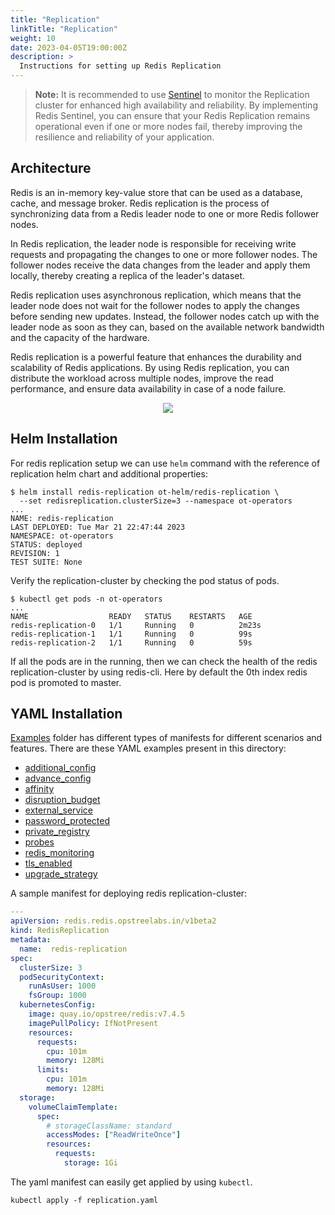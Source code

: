 ```yaml
---
title: "Replication"
linkTitle: "Replication"
weight: 10
date: 2023-04-05T19:00:00Z
description: >
  Instructions for setting up Redis Replication
---
```


> **Note:** It is recommended to use [Sentinel](../Sentinel) to monitor the Replication cluster for enhanced high availability and reliability. By implementing Redis Sentinel, you can ensure that your Redis Replication remains operational even if one or more nodes fail, thereby improving the resilience and reliability of your application.

## Architecture

Redis is an in-memory key-value store that can be used as a database, cache, and message broker. Redis replication is the process of synchronizing data from a Redis leader node to one or more Redis follower nodes.

In Redis replication, the leader node is responsible for receiving write requests and propagating the changes to one or more follower nodes. The follower nodes receive the data changes from the leader and apply them locally, thereby creating a replica of the leader's dataset.

Redis replication uses asynchronous replication, which means that the leader node does not wait for the follower nodes to apply the changes before sending new updates. Instead, the follower nodes catch up with the leader node as soon as they can, based on the available network bandwidth and the capacity of the hardware.

Redis replication is a powerful feature that enhances the durability and scalability of Redis applications. By using Redis replication, you can distribute the workload across multiple nodes, improve the read performance, and ensure data availability in case of a node failure.

<div align="center" class="mb-0">
    <img src="../../../images/replication-redis.png">
</div>

## Helm Installation

For redis replication setup we can use `helm` command with the reference of replication helm chart and additional properties:

```shell
$ helm install redis-replication ot-helm/redis-replication \
  --set redisreplication.clusterSize=3 --namespace ot-operators
...
NAME: redis-replication
LAST DEPLOYED: Tue Mar 21 22:47:44 2023
NAMESPACE: ot-operators
STATUS: deployed
REVISION: 1
TEST SUITE: None
```

Verify the replication-cluster by checking the pod status of pods.

```shell
$ kubectl get pods -n ot-operators
...
NAME                  READY   STATUS    RESTARTS   AGE
redis-replication-0   1/1     Running   0          2m23s
redis-replication-1   1/1     Running   0          99s
redis-replication-2   1/1     Running   0          59s
```

If all the pods are in the running, then we can check the health of the redis replication-cluster by using redis-cli. Here by default the 0th index redis pod is promoted to master.

## YAML Installation

[Examples](https://github.com/OT-CONTAINER-KIT/redis-operator/tree/main/example/v1beta2) folder has different types of manifests for different scenarios and features. There are these YAML examples present in this directory:

- [additional_config](https://github.com/OT-CONTAINER-KIT/redis-operator/tree/main/example/v1beta2/additional_config)
- [advance_config](https://github.com/OT-CONTAINER-KIT/redis-operator/tree/main/example/v1beta2/advance_config)
- [affinity](https://github.com/OT-CONTAINER-KIT/redis-operator/tree/main/example/v1beta2/affinity)
- [disruption_budget](https://github.com/OT-CONTAINER-KIT/redis-operator/tree/main/example/v1beta2/disruption_budget)
- [external_service](https://github.com/OT-CONTAINER-KIT/redis-operator/tree/main/example/v1beta2/external_service)
- [password_protected](https://github.com/OT-CONTAINER-KIT/redis-operator/tree/main/example/v1beta2/password_protected)
- [private_registry](https://github.com/OT-CONTAINER-KIT/redis-operator/tree/main/example/v1beta2/private_registry)
- [probes](https://github.com/OT-CONTAINER-KIT/redis-operator/tree/main/example/v1beta2/probes)
- [redis_monitoring](https://github.com/OT-CONTAINER-KIT/redis-operator/tree/main/example/v1beta2/redis_monitoring)
- [tls_enabled](https://github.com/OT-CONTAINER-KIT/redis-operator/tree/main/example/v1beta2/tls_enabled)
- [upgrade_strategy](https://github.com/OT-CONTAINER-KIT/redis-operator/tree/main/example/v1beta2/upgrade-strategy)

A sample manifest for deploying redis replication-cluster:

```yaml
---
apiVersion: redis.redis.opstreelabs.in/v1beta2
kind: RedisReplication
metadata:
  name:  redis-replication
spec:
  clusterSize: 3
  podSecurityContext:
    runAsUser: 1000
    fsGroup: 1000
  kubernetesConfig:
    image: quay.io/opstree/redis:v7.4.5
    imagePullPolicy: IfNotPresent
    resources:
      requests:
        cpu: 101m
        memory: 128Mi
      limits:
        cpu: 101m
        memory: 128Mi
  storage:
    volumeClaimTemplate:
      spec:
        # storageClassName: standard
        accessModes: ["ReadWriteOnce"]
        resources:
          requests:
            storage: 1Gi
```

The yaml manifest can easily get applied by using `kubectl`.

```shell
kubectl apply -f replication.yaml
```
